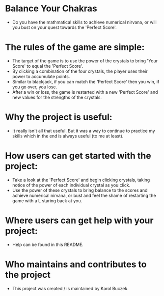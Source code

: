 # Balance Your Chakras
- Do you have the mathmatical skills to achieve numerical nirvana, or will you bust on your quest towards the 'Perfect Score'.

# The rules of the game are simple:
- The target of the game is to use the power of the crystals to bring 'Your Score' to equal the 'Perfect Score'.
- By clicking a combination of the four crystals, the player uses their power to accumulate points.
- Similar to blackjack, if you can match the 'Perfect Score' then you win, if you go over, you lose.
- After a win or loss, the game is restarted with a new 'Perfect Score' and new values for the strengths of the crystals.

# Why the project is useful:
- It really isn't all that useful. But it was a way to continue to practice my skills which in the end is always useful (to me at least).


# How users can get started with the project:
- Take a look at the 'Perfect Score' and begin clicking crystals, taking notice of the power of each individual crystal as you click.
- Use the power of these crystals to bring balance to the scores and achieve numerical nirvana, or bust and feel the shame of restarting the game with a L staring back at you.


# Where users can get help with your project:
- Help can be found in this README.


# Who maintains and contributes to the project
- This project was created / is maintained by Karol Buczek.
